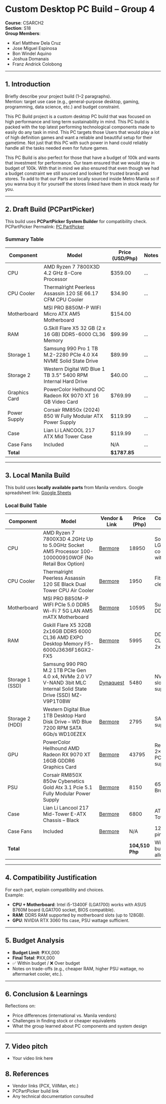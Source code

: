 # Custom Desktop PC Build – Group 4

**Course**: CSARCH2  
**Section**: S18  
**Group Members**:  
- Karl Matthew Dela Cruz
- Jose Miguel Espinosa 
- Bon Windel Aquino  
- Joshua Domanais 
- Franz Andrick Colobong 

---

## 1. Introduction
Briefly describe your project build (1–2 paragraphs).  
Mention: target use case (e.g., general-purpose desktop, gaming, programming, data science, etc.) and budget constraint.

This PC Build project is a custom desktop PC build that was focused on high performance and long term sustainability in mind. This PC build is packed with the top latest performing technological components made to easily do any task in mind. This PC targets those Users that would play a lot of high definition games and want a reliable and beautiful setup for their gametime. Not just that this PC with such power in hand could reliably handle all the tasks needed even for future games. 

This PC Build is also perfect for those that have a budget of 100k and wants that investment for performance. Our team ensured that we would stay in budget of 100k. With that in mind we also ensured that even though we had a budget constraint we still sourced and looked for trusted brands and stores. To add to that our Parts are locally sourced inside Metro Manila so if you wanna buy it for yourself the stores linked have them in stock ready for you. 

---

## 2. Draft Build (PCPartPicker)
This build uses **PCPartPicker System Builder** for compatibility check. 
PCPartPicker Permalink: [PC PartPicker](https://pcpartpicker.com/list/KM2KwY)

### Summary Table 
| Component       | Model | Price (USD/Php) | Notes |
|-----------------|-------|-----------------|-------|
| CPU             | 	AMD Ryzen 7 7800X3D 4.2 GHz 8-Core Processor   | 	$359.00             | ...   |
| CPU Cooler      | 	Thermalright Peerless Assassin 120 SE 66.17 CFM CPU Cooler   | 	$34.90             | ...   |
| Motherboard     | 	MSI PRO B850M-P WIFI Micro ATX AM5 Motherboard   | $154.00
| RAM             | G.Skill Flare X5 32 GB (2 x 16 GB) DDR5-6000 CL36 Memory  |$99.99             | ...   |
| Storage 1       | 	Samsung 990 Pro 1 TB M.2-2280 PCIe 4.0 X4 NVME Solid State Drive   | $89.99            | ...   |
| Storage 2       | 	Western Digital WD Blue 1 TB 3.5" 5400 RPM Internal Hard Drive   | $40.00            | ...   |
| Graphics Card   | 	PowerColor Hellhound OC Radeon RX 9070 XT 16 GB Video Card   | $769.99             | ...   |
| Power Supply    | 		Corsair RM850x (2024) 850 W Fully Modular ATX Power Supply  | $119.99            | ...   |
| Case            | 		Lian Li LANCOOL 217 ATX Mid Tower Case   | $119.99             | ...   |
| Case Fans       | Included   | N/A             | ...   |
| **Total**       |       | **$1787.85**     |       |

---

## 3. Local Manila Build
This build uses **locally available parts** from Manila vendors.
Google spreadsheet link: [Google Sheets](https://docs.google.com/spreadsheets/d/1nR_gwWSbjfNSSoHWIPwT2JS8w2K-dfVhFiaoMqit5gw/edit?usp=sharing)  

### Local Build Table
| Component       | Model | Vendor & Link      | Price (Php) | Compatibility Notes                  |
|-----------------|-------|--------------------|-------------|--------------------------------------|
| CPU             | AMD Ryzen 7 7800X3D 4.2GHz Up to 5.0GHz Socket AM5 Processor 100-100000910WOF (No Retail Box Option)   | [Bermore](https://bermorzone.com.ph/shop/processors/amd-processors/amd-ryzen-7-7800x3d-4-2ghz-up-to-5-0ghz-socket-am5-processor-100-100000910wof/) | 18950         | Socket LGA1700 compatible with B760M |
| CPU Cooler      | Thermalright Peerless Assassin 120 SE Black Dual Tower CPU Air Cooler |  [Bermore](https://bermorzone.com.ph/shop/cooling-systems/aircooling-system/thermalright-peerless-assassin-120-se-black-dual-tower-cpu-air-cooler/)   |  1950    | Fits case clearance         |                |
| Motherboard     | MSI PRO B850M-P WIFI PCIe 5.0 DDR5 Wi-Fi 7 5G LAN AM5 mATX Motherboard   | [Bermore](https://bermorzone.com.ph/shop/motherboard/amd-motherboards/msi-pro-b850m-p-wifi-pcie-5-0-ddr5-wi-fi-7-5g-lan-am5-matx-motherboard/) | 10595        | Supports DDR5 RAM                    |
| RAM             | Gskill Flare X5 32GB 2x16GB DDR5 6000 CL36 AMD EXPO Desktop Memory F5-6000J3636F16GX2-FX5   | [Bermore](https://bermorzone.com.ph/shop/memory-modules/desktop-memory/gskill-flare-x5-32gb-2x16gb-ddr5-6000-cl36-amd-expo-desktop-memory-f5-6000j3636f16gx2-fx5/) | 5995         | DDR5-6000 CL36, 2x16GB                |
| Storage 1 (SSD) | Samsung 990 PRO M.2 1TB PCIe Gen 4.0 x4, NVMe 2.0 V7 V-NAND 3bit MLC Internal Solid State Drive (SSD) MZ-V9P1T0BW   | [Dynaquest](https://dynaquestpc.com/products/samsung-990-pro-m-2-1tb-pcie-gen-4-0-x4-nvme-2-0-v7-v-nand-3bit-mlc-internal-solid-state-drive-ssd-mz-v9p1t0bw) | 5480         | NVMe M.2 slot supported              |
| Storage 2 (HDD) | Western Digital Blue 1TB Desktop Hard Disk Drive – WD Blue 7200 RPM SATA 6Gb/s WD10EZEX   | [Bermore](https://bermorzone.com.ph/shop/storage-devices/hard-drives/wd-blue-1tb-desktop-hard-disk-drive-7200-rpm-sata-6gbs/)   | 2795         | SATA port supported                  |
| GPU             | PowerColor Hellhound AMD Radeon RX 9070 XT 16GB GDDR6 Graphics Card   | [Bermore](https://bermorzone.com.ph/shop/video-cards/amd-video-cards/powercolor-hellhound-amd-radeon-rx-9070-xt-16gb-gddr6-graphics-card/)    | 43795         | Requires 2×8-pin PCIe, PSU supports  |
| PSU             | Corsair RM850X 850w Cybenetics Gold Atx 3.1 Pcie 5.1 Fully Modular Power Supply   | [Bermore](https://bermorzone.com.ph/shop/power-sources/power-supply-unit/corsair-rm850x-850w-cybenetics-gold-atx-3-1-pcie-5-1-fully-modular-power-supply/)   | 8150         | 650W, 80+ Bronze                     |
| Case            | Lian Li Lancool 217 Mid-Tower E-ATX Chassis – Black | [Bermore](https://bermorzone.com.ph/shop/chassis/lian-li-lancool-217-mid-tower-e-atx-chassis-black-white/)   | 6800    | ATX Mid-Tower        |                         |
| Case Fans       | Included   | [Bermore](link)    | N/A         | 120mm, 3-pin                         |
| **Total**       |       |                    | **104,510 Php** | Within budget (+5% allowance)                        |

---

## 4. Compatibility Justification
For each part, explain compatibility and choices.  
Example:  
- **CPU + Motherboard**: Intel i5-13400F (LGA1700) works with ASUS B760M board (LGA1700 socket, BIOS compatible).  
- **RAM**: DDR5 RAM supported by motherboard slots (up to 128GB).  
- **GPU**: NVIDIA RTX 3060 fits case, PSU wattage sufficient.  

---

## 5. Budget Analysis
- **Budget Limit**: ₱XX,000  
- **Final Total**: ₱XX,000  
- ✅ Within budget / ❌ Over budget  
- Notes on trade-offs (e.g., cheaper RAM, higher PSU wattage, no aftermarket cooler, etc.).

---

## 6. Conclusion & Learnings
Reflections on:  
- Price differences (international vs. Manila vendors)  
- Challenges in finding stock or cheaper equivalents  
- What the group learned about PC components and system design  

---
## 7. Video pitch
- Your video link here  

## 8. References
- Vendor links (PCX, VillMan, etc.)  
- PCPartPicker build link  
- Any technical documentation consulted  




